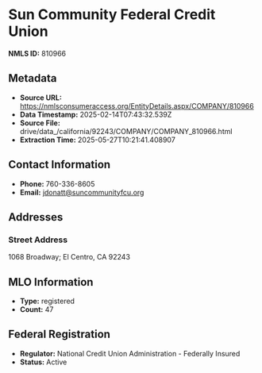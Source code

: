 # Sun Community Federal Credit Union

**NMLS ID:** 810966

## Metadata
- **Source URL:** https://nmlsconsumeraccess.org/EntityDetails.aspx/COMPANY/810966
- **Data Timestamp:** 2025-02-14T07:43:32.539Z
- **Source File:** drive/data_/california/92243/COMPANY/COMPANY_810966.html
- **Extraction Time:** 2025-05-27T10:21:41.408907

## Contact Information
- **Phone:** 760-336-8605
- **Email:** jdonatt@suncommunityfcu.org

## Addresses
### Street Address
1068 Broadway; El Centro, CA 92243

## MLO Information
- **Type:** registered
- **Count:** 47

## Federal Registration
- **Regulator:** National Credit Union Administration - Federally Insured
- **Status:** Active
